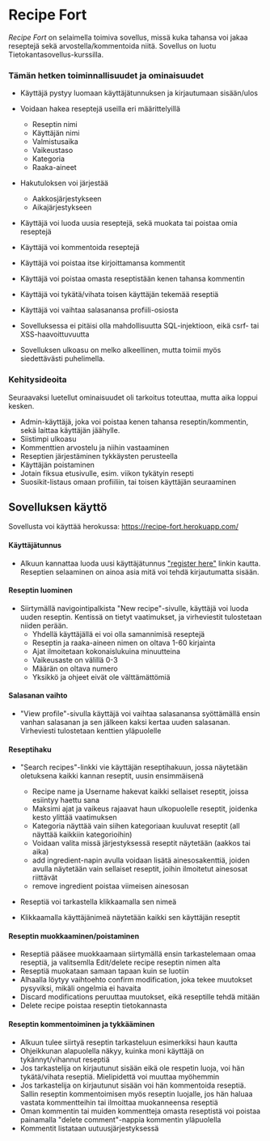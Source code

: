 # Recipe Fort

*Recipe Fort* on selaimella toimiva sovellus, missä kuka tahansa voi jakaa reseptejä sekä arvostella/kommentoida niitä. Sovellus on luotu Tietokantasovellus-kurssilla.

### Tämän hetken toiminnallisuudet ja ominaisuudet
- Käyttäjä pystyy luomaan käyttäjätunnuksen ja kirjautumaan sisään/ulos
- Voidaan hakea reseptejä useilla eri määrittelyillä
  - Reseptin nimi
  - Käyttäjän nimi
  - Valmistusaika
  - Vaikeustaso
  - Kategoria
  - Raaka-aineet
- Hakutuloksen voi järjestää
  - Aakkosjärjestykseen
  - Aikajärjestykseen
- Käyttäjä voi luoda uusia reseptejä, sekä muokata tai poistaa omia reseptejä
- Käyttäjä voi kommentoida reseptejä
- Käyttäjä voi poistaa itse kirjoittamansa kommentit
- Käyttäjä voi poistaa omasta reseptistään kenen tahansa kommentin
- Käyttäjä voi tykätä/vihata toisen käyttäjän tekemää reseptiä
- Käyttäjä voi vaihtaa salasanansa profiili-osiosta

- Sovelluksessa ei pitäisi olla mahdollisuutta SQL-injektioon, eikä csrf- tai XSS-haavoittuvuutta
- Sovelluksen ulkoasu on melko alkeellinen, mutta toimii myös siedettävästi puhelimella.

### Kehitysideoita

Seuraavaksi luetellut ominaisuudet oli tarkoitus toteuttaa, mutta aika loppui kesken.

- Admin-käyttäjä, joka voi poistaa kenen tahansa reseptin/kommentin, sekä laittaa käyttäjän jäähylle.
- Siistimpi ulkoasu
- Kommenttien arvostelu ja niihin vastaaminen
- Reseptien järjestäminen tykkäysten perusteella
- Käyttäjän poistaminen
- Jotain fiksua etusivulle, esim. viikon tykätyin resepti
- Suosikit-listaus omaan profiiliin, tai toisen käyttäjän seuraaminen

## Sovelluksen käyttö

Sovellusta voi käyttää herokussa: https://recipe-fort.herokuapp.com/

#### Käyttäjätunnus

- Alkuun kannattaa luoda uusi käyttäjätunnus ["register here"](https://recipe-fort.herokuapp.com/create_account) linkin kautta. Reseptien selaaminen on ainoa asia mitä voi tehdä kirjautumatta sisään.

#### Reseptin luominen

- Siirtymällä navigointipalkista "New recipe"-sivulle, käyttäjä voi luoda uuden reseptin. Kentissä on tietyt vaatimukset, ja virheviestit tulostetaan niiden perään.
  - Yhdellä käyttäjällä ei voi olla samannimisä reseptejä
  - Reseptin ja raaka-aineen nimen on oltava 1-60 kirjainta
  - Ajat ilmoitetaan kokonaislukuina minuutteina
  - Vaikeusaste on välillä 0-3
  - Määrän on oltava numero
  - Yksikkö ja ohjeet eivät ole välttämättömiä

#### Salasanan vaihto

- "View profile"-sivulla käyttäjä voi vaihtaa salasanansa syöttämällä ensin vanhan salasanan ja sen jälkeen kaksi kertaa uuden salasanan. Virheviesti tulostetaan kenttien yläpuolelle

#### Reseptihaku

- "Search recipes"-linkki vie käyttäjän reseptihakuun, jossa näytetään oletuksena kaikki kannan reseptit, uusin ensimmäisenä
  - Recipe name ja Username hakevat kaikki sellaiset reseptit, joissa esiintyy haettu sana
  - Maksimi ajat ja vaikeus rajaavat haun ulkopuolelle reseptit, joidenka kesto ylittää vaatimuksen
  - Kategoria näyttää vain siihen kategoriaan kuuluvat reseptit (all näyttää kaikkiin kategorioihin)
  - Voidaan valita missä järjestyksessä reseptit näytetään (aakkos tai aika)
  - add ingredient-napin avulla voidaan lisätä ainesosakenttiä, joiden avulla näytetään vain sellaiset reseptit, joihin ilmoitetut ainesosat riittävät
  - remove ingredient poistaa viimeisen ainesosan

- Reseptiä voi tarkastella klikkaamalla sen nimeä
- Klikkaamalla käyttäjänimeä näytetään kaikki sen käyttäjän reseptit

#### Reseptin muokkaaminen/poistaminen

- Reseptiä pääsee muokkaamaan siirtymällä ensin tarkastelemaan omaa reseptiä, ja valitsemlla Edit/delete recipe reseptin nimen alta
- Reseptiä muokataan samaan tapaan kuin se luotiin
- Alhaalla löytyy vaihtoehto confirm modification, joka tekee muutokset pysyviksi, mikäli ongelmia ei havaita
- Discard modifications peruuttaa muutokset, eikä reseptille tehdä mitään
- Delete recipe poistaa reseptin tietokannasta

#### Reseptin kommentoiminen ja tykkääminen

- Alkuun tulee siirtyä reseptin tarkasteluun esimerkiksi haun kautta
- Ohjeikkunan alapuolella näkyy, kuinka moni käyttäjä on tykännyt/vihannut reseptiä
- Jos tarkastelija on kirjautunut sisään eikä ole respetin luoja, voi hän tykätä/vihata reseptiä. Mielipidettä voi muuttaa myöhemmin
- Jos tarkastelija on kirjautunut sisään voi hän kommentoida reseptiä. Sallin reseptin kommentoimisen myös reseptin luojalle, jos hän haluaa vastata kommentteihin tai ilmoittaa muokanneensa reseptiä
- Oman kommentin tai muiden kommentteja omasta reseptistä voi poistaa painamalla "delete comment"-nappia kommentin yläpuolella
- Kommentit listataan uutuusjärjestyksessä
